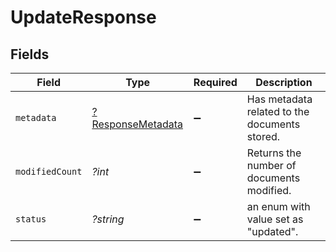 # UpdateResponse


## Fields

| Field                                                        | Type                                                         | Required                                                     | Description                                                  |
| ------------------------------------------------------------ | ------------------------------------------------------------ | ------------------------------------------------------------ | ------------------------------------------------------------ |
| `metadata`                                                   | [?ResponseMetadata](../../models/shared/ResponseMetadata.md) | :heavy_minus_sign:                                           | Has metadata related to the documents stored.                |
| `modifiedCount`                                              | *?int*                                                       | :heavy_minus_sign:                                           | Returns the number of documents modified.                    |
| `status`                                                     | *?string*                                                    | :heavy_minus_sign:                                           | an enum with value set as "updated".                         |